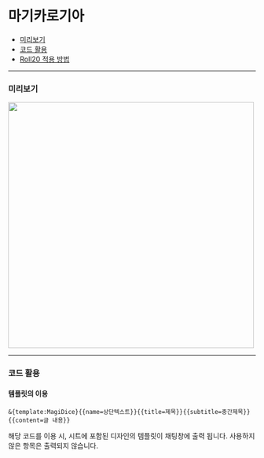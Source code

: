 # 마기카로기아
* [미리보기](#미리보기)
* [코드 활용](#코드-활용)
* [Roll20 적용 방법](https://tateck-scenario.postype.com/post/6370282)

------------------------------

### 미리보기
<img src="https://raw.githubusercontent.com/tateck-develop/roll20CustomSheet/main/magica_logia/magi_BASIC/guide.png" width="500px"></img>

* * *

### 코드 활용
#### 템플릿의 이용
```
&{template:MagiDice}{{name=상단텍스트}}{{title=제목}}{{subtitle=중간제목}}{{content=글 내용}}
```
해당 코드를 이용 시, 시트에 포함된 디자인의 템플릿이 채팅창에 출력 됩니다.
사용하지 않은 항목은 출력되지 않습니다.